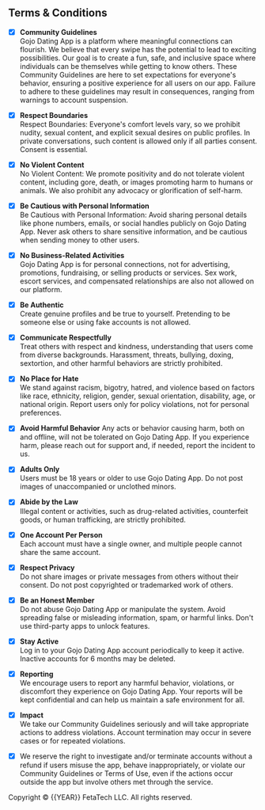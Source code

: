 ## Terms & Conditions

- [x]  **Community Guidelines** \
Gojo Dating App is a platform where meaningful connections can flourish. We believe that every swipe has the potential to lead to exciting possibilities. Our goal is to create a fun, safe, and inclusive space where individuals can be themselves while getting to know others. These Community Guidelines are here to set expectations for everyone's behavior, ensuring a positive experience for all users on our app. Failure to adhere to these guidelines may result in consequences, ranging from warnings to account suspension.

- [x] **Respect Boundaries** \
Respect Boundaries: Everyone's comfort levels vary, so we prohibit nudity, sexual content, and explicit sexual desires on public profiles. In private conversations, such content is allowed only if all parties consent. Consent is essential.

- [x] **No Violent Content** \
No Violent Content: We promote positivity and do not tolerate violent content, including gore, death, or images promoting harm to humans or animals. We also prohibit any advocacy or glorification of self-harm.

- [x] **Be Cautious with Personal Information** \
Be Cautious with Personal Information: Avoid sharing personal details like phone numbers, emails, or social handles publicly on Gojo Dating App. Never ask others to share sensitive information, and be cautious when sending money to other users.

- [x]  **No Business-Related Activities** \
Gojo Dating App is for personal connections, not for advertising, promotions, fundraising, or selling products or services. Sex work, escort services, and compensated relationships are also not allowed on our platform.

- [x]  **Be Authentic** \
Create genuine profiles and be true to yourself. Pretending to be someone else or using fake accounts is not allowed.

- [x]  **Communicate Respectfully** \
Treat others with respect and kindness, understanding that users come from diverse backgrounds. Harassment, threats, bullying, doxing, sextortion, and other harmful behaviors are strictly prohibited.

- [x]  **No Place for Hate** \
We stand against racism, bigotry, hatred, and violence based on factors like race, ethnicity, religion, gender, sexual orientation, disability, age, or national origin. Report users only for policy violations, not for personal preferences.

- [x]  **Avoid Harmful Behavior**
Any acts or behavior causing harm, both on and offline, will not be tolerated on Gojo Dating App. If you experience harm, please reach out for support and, if needed, report the incident to us.

- [x]  **Adults Only** \
Users must be 18 years or older to use Gojo Dating App. Do not post images of unaccompanied or unclothed minors.

- [x]  **Abide by the Law** \
Illegal content or activities, such as drug-related activities, counterfeit goods, or human trafficking, are strictly prohibited.

- [x]  **One Account Per Person** \
Each account must have a single owner, and multiple people cannot share the same account.

- [x]  **Respect Privacy** \
Do not share images or private messages from others without their consent. Do not post copyrighted or trademarked work of others.

- [x]  **Be an Honest Member** \
Do not abuse Gojo Dating App or manipulate the system. Avoid spreading false or misleading information, spam, or harmful links. Don't use third-party apps to unlock features.

- [x]  **Stay Active** \
Log in to your Gojo Dating App account periodically to keep it active. Inactive accounts for 6 months may be deleted.

- [x]  **Reporting**\
We encourage users to report any harmful behavior, violations, or discomfort they experience on Gojo Dating App. Your reports will be kept confidential and can help us maintain a safe environment for all.

- [x]  **Impact** \
We take our Community Guidelines seriously and will take appropriate actions to address violations. Account termination may occur in severe cases or for repeated violations.

- [x] We reserve the right to investigate and/or terminate accounts without a refund if users misuse the app, behave inappropriately, or violate our Community Guidelines or Terms of Use, even if the actions occur outside the app but involve others met through the service.

Copyright © {{YEAR}} FetaTech LLC. All rights reserved.
